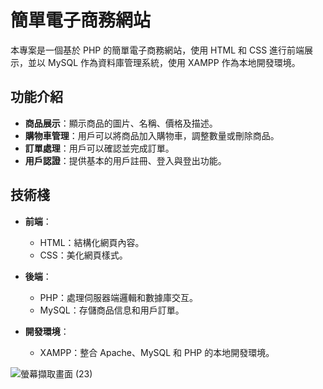 # 簡單電子商務網站

本專案是一個基於 PHP 的簡單電子商務網站，使用 HTML 和 CSS 進行前端展示，並以 MySQL 作為資料庫管理系統，使用 XAMPP 作為本地開發環境。

## 功能介紹

- **商品展示**：顯示商品的圖片、名稱、價格及描述。
- **購物車管理**：用戶可以將商品加入購物車，調整數量或刪除商品。
- **訂單處理**：用戶可以確認並完成訂單。
- **用戶認證**：提供基本的用戶註冊、登入與登出功能。

## 技術棧

- **前端**：
  - HTML：結構化網頁內容。
  - CSS：美化網頁樣式。
  
- **後端**：
  - PHP：處理伺服器端邏輯和數據庫交互。
  - MySQL：存儲商品信息和用戶訂單。
  
- **開發環境**：
  - XAMPP：整合 Apache、MySQL 和 PHP 的本地開發環境。

![螢幕擷取畫面 (23)](https://github.com/user-attachments/assets/e4919172-4a3d-4bdb-9b4f-06e985ece423)


